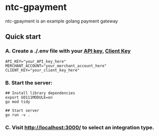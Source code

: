 # ntc-gpayment
ntc-gpayment is an example golang payment gateway  

## Quick start

### A. Create a ./.env file with your [API key](https://docs.adyen.com/development-resources/api-credentials#generate-your-api-key), [Client Key](https://docs.adyen.com/development-resources/client-side-authentication)
```shell
API_KEY="your_API_key_here"
MERCHANT_ACCOUNT="your_merchant_account_here"
CLIENT_KEY="your_client_key_here"
```

### B. Start the server:
```shell
## Install library dependencies
export GO111MODULE=on
go mod tidy

## Start server
go run -v .
```

### C. Visit [http://localhost:3000/](http://localhost:3000/) to select an integration type.

